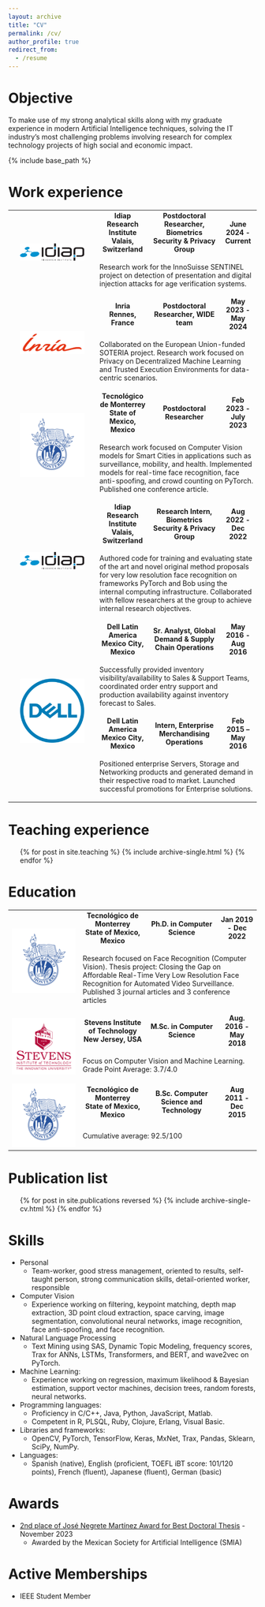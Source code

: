 ```yaml
---
layout: archive
title: "CV"
permalink: /cv/
author_profile: true
redirect_from:
  - /resume
---
```


Objective
======
To make use of my strong analytical skills along with my graduate experience in modern Artificial Intelligence techniques, solving the IT industry’s most challenging problems involving research for complex technology projects of high social and economic impact.

{% include base_path %}

Work experience
======
<table class="no_border">
    <tbody>
    <tr><td rowspan="2"><a href="https://www.idiap.ch/"><img src="/images/idiap_logo.png"></a></td>
            <td><b><div>Idiap Research Institute</div><div>Valais, Switzerland</div></b></td>
            <td><b>Postdoctoral Researcher, Biometrics Security & Privacy Group</b></td>
            <td><b>June 2024 - Current</b></td>
        </tr>
        <tr>
          <td colspan="3"><p>Research work for the InnoSuisse SENTINEL project on detection of presentation and digital injection attacks for age verification systems.</p></td>
        </tr>
      <tr><td rowspan="2"><a href="https://www.inria.fr/"><img src="/images/inr_logo_rouge.png"></a></td>
            <td><b><div>Inria</div><div>Rennes, France</div></b></td>
            <td><b>Postdoctoral Researcher, WIDE team</b></td>
            <td><b>May 2023 - May 2024</b></td>
        </tr>
        <tr>
          <td colspan="3"><p>Collaborated on the European Union-funded SOTERIA project. Research work focused on Privacy
on Decentralized Machine Learning and Trusted Execution Environments for data-centric scenarios.</p></td>
        </tr>
        <tr>
            <td rowspan="2"><a href="https://tec.mx"><img src="/images/tec_logo.png"></a></td>
            <td><b><div>Tecnológico de Monterrey</div><div>State of Mexico, Mexico</div></b></td>
            <td><b>Postdoctoral Researcher</b></td>
            <td><b>Feb 2023 - July 2023</b></td>
        </tr>
        <tr>
          <td colspan="3"><p>Research work focused on Computer Vision models for Smart Cities in applications such as surveillance, mobility, and health. Implemented models for real-time face recognition, face anti-spoofing, and crowd counting on PyTorch. Published one conference article.</p></td>
        </tr>
        <tr><td rowspan="2"><a href="https://www.idiap.ch/"><img src="/images/idiap_logo.png"></a></td>
            <td><b><div>Idiap Research Institute</div><div>Valais, Switzerland</div></b></td>
            <td><b>Research Intern, Biometrics Security & Privacy Group</b></td>
            <td><b>Aug 2022 - Dec 2022</b></td>
        </tr>
        <tr>
          <td colspan="3"><p>Authored code for training and evaluating state of the art and novel original method proposals for very low resolution face recognition on frameworks PyTorch and Bob using the internal computing infrastructure. Collaborated with fellow researchers at the group to achieve internal research objectives.</p></td>
        </tr>
        <tr><td rowspan="4"><a href="https://www.dell.com.mx/"><img src="/images/dell_logo.png" style="padding: 17px;"></a></td>
            <td><b><div>Dell Latin America</div><div>Mexico City, Mexico</div></b></td>
            <td><b>Sr. Analyst, Global Demand & Supply Chain Operations</b></td>
            <td><b>May 2016 - Aug 2016</b></td>
        </tr>
        <tr>
          <td colspan="3"><p>Successfully provided inventory visibility/availability to Sales & Support Teams, coordinated order entry support and production availability against inventory forecast to Sales.</p></td>
        </tr>
        <tr>
            <td><b><div>Dell Latin America</div><div>Mexico City, Mexico</div></b></td>
            <td><b>Intern, Enterprise Merchandising Operations</b></td>
            <td><b>Feb 2015 – May 2016</b></td>
        </tr>
        <tr>
          <td colspan="3"><p>Positioned enterprise Servers, Storage and Networking products and generated demand in their respective road to market. Launched successful promotions for Enterprise solutions.</p></td>
        </tr>
    </tbody>
</table>

Teaching experience
======
  <ul>{% for post in site.teaching %}
    {% include archive-single.html %}
  {% endfor %}</ul>

Education
======
<table class="no_border">
    <tbody>
      <tr>
            <td rowspan="2"><a href="https://tec.mx"><img src="/images/tec_logo.png"></a></td>
            <td><b><div>Tecnológico de Monterrey</div><div>State of Mexico, Mexico</div></b></td>
            <td><b>Ph.D. in Computer Science</b></td>
            <td><b>Jan 2019 - Dec 2022</b></td>
        </tr>
        <tr>
          <td colspan="3"><p>Research focused on Face Recognition (Computer Vision). Thesis project: Closing the Gap on Affordable Real-Time Very Low Resolution Face Recognition for Automated Video Surveillance. Published 3 journal articles and 3 conference articles</p></td>
        </tr>
        <tr>
            <td rowspan="2"><a href="https://www.stevens.edu/"><img src="/images/stevens_logo.png"></a></td>
            <td><b><div>Stevens Institute of Technology</div><div>New Jersey, USA</div></b></td>
            <td><b>M.Sc. in Computer Science</b></td>
            <td><b>Aug. 2016 - May 2018</b></td>
        </tr>
          <td colspan="3"><p>Focus on Computer Vision and Machine Learning. Grade Point Average: 3.7/4.0</p></td>
        <tr>
        </tr>
        <tr>
            <td rowspan="2"><a href="https://tec.mx"><img src="/images/tec_logo.png"></a></td>
            <td><b><div>Tecnológico de Monterrey</div><div>State of Mexico, Mexico</div></b></td>
            <td><b>B.Sc. Computer Science and Technology</b></td>
            <td><b>Aug 2011 - Dec 2015</b></td>
        </tr>
        <tr>
          <td colspan="3"><p>Cumulative average: 92.5/100</p></td>
        </tr>
    </tbody>
</table>

<style>
  .no_border, .no_border tr, .no_border td{
    border: none;
    text-align:center;
  }
  .no_border img{
    max-width: 130px;
    height:auto;
  }
  .no_border td p{
    text-align:left;
  }
</style>

Publication list
======
  <ul>{% for post in site.publications reversed %}
    {% include archive-single-cv.html %}
  {% endfor %}</ul>

Skills
======
* Personal
  * Team-worker, good stress management, oriented to results, self-taught person, strong communication skills, detail-oriented worker, responsible
* Computer Vision
  * Experience working on filtering, keypoint matching, depth map extraction, 3D point cloud extraction, space carving, image segmentation, convolutional neural networks, image recognition, face anti-spoofing, and face recognition.
* Natural Language Processing
  * Text Mining using SAS, Dynamic Topic Modeling, frequency scores, Trax for ANNs, LSTMs, Transformers, and BERT, and wave2vec on PyTorch.
* Machine Learning:
  * Experience working on regression, maximum likelihood & Bayesian estimation, support vector machines, decision trees, random forests, neural networks.
* Programming languages:
  * Proficiency in C/C++, Java, Python, JavaScript, Matlab.
  * Competent in R, PLSQL, Ruby, Clojure, Erlang, Visual Basic.
* Libraries and frameworks:
  * OpenCV, PyTorch, TensorFlow, Keras, MxNet, Trax, Pandas, Sklearn, SciPy, NumPy.
* Languages:
  * Spanish (native), English (proficient, TOEFL iBT score: 101/120 points), French (fluent), Japanese (fluent), German (basic)

<!-- Talks
======
  <ul>{% for post in site.talks %}
    {% include archive-single-talk-cv.html %}
  {% endfor %}</ul> -->

Awards
======
* [2nd place of José Negrete Martínez Award for Best Doctoral Thesis](files/Premio_tesis_SMIA_2023.pdf) - November 2023
  * Awarded by the Mexican Society for Artificial Intelligence (SMIA)

Active Memberships
======
- IEEE Student Member